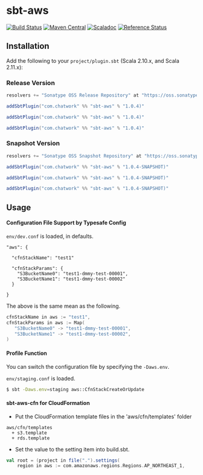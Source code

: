# sbt-aws

[![Build Status](https://travis-ci.org/chatwork/sbt-aws.svg)](https://travis-ci.org/chatwork/sbt-aws)
[![Maven Central](https://maven-badges.herokuapp.com/maven-central/com.chatwork/sbt-aws_2.11/badge.svg)](https://maven-badges.herokuapp.com/maven-central/com.chatwork/sbt-aws_2.11)
[![Scaladoc](http://javadoc-badge.appspot.com/com.chatwork/sbt-aws.svg?label=scaladoc)](http://javadoc-badge.appspot.com/com.chatwork/sbt-aws_2.11)
[![Reference Status](https://www.versioneye.com/java/com.chatwork:sbt-aws_2.11/reference_badge.svg?style=flat)](https://www.versioneye.com/java/com.chatwork:sbt-aws_2.11/references)

## Installation

Add the following to your `project/plugin.sbt` (Scala 2.10.x, and Scala 2.11.x):

### Release Version

```scala
resolvers += "Sonatype OSS Release Repository" at "https://oss.sonatype.org/content/repositories/releases/"

addSbtPlugin("com.chatwork" %% "sbt-aws" % "1.0.4)"

addSbtPlugin("com.chatwork" %% "sbt-aws" % "1.0.4)"

addSbtPlugin("com.chatwork" %% "sbt-aws" % "1.0.4)"
```

### Snapshot Version

```scala
resolvers += "Sonatype OSS Snapshot Repository" at "https://oss.sonatype.org/content/repositories/snapshots/"

addSbtPlugin("com.chatwork" %% "sbt-aws" % "1.0.4-SNAPSHOT)"

addSbtPlugin("com.chatwork" %% "sbt-aws" % "1.0.4-SNAPSHOT)"

addSbtPlugin("com.chatwork" %% "sbt-aws" % "1.0.4-SNAPSHOT)"
```

## Usage

#### Configuration File Support by Typesafe Config

`env/dev.conf` is loaded, in defaults.

```
"aws": {

  "cfnStackName": "test1"

  "cfnStackParams": {
    "S3BucketName0": "test1-dmmy-test-00001",
    "S3BucketName1": "test1-dmmy-test-00002"
  }

}
```

The above is the same mean as the following.

```scala
cfnStackName in aws := "test1",
cfnStackParams in aws := Map(
   "S3BucketName0" -> "test1-dmmy-test-00001",
   "S3BucketName1" -> "test1-dmmy-test-00002",
)
```

#### Profile Function

You can switch the configuration file by specifying the `-Daws.env`.

`env/staging.conf` is loaded.


```sh
$ sbt -Daws.env=staging aws::CfnStackCreateOrUpdate
```


#### sbt-aws-cfn for CloudFormation

- Put the CloudFormation template files in the 'aws/cfn/templates' folder

```
aws/cfn/templates
  + s3.template
  + rds.template
```

- Set the value to the setting item into build.sbt.

```scala
val root = (project in file(".").settings(
    region in aws := com.amazonaws.regions.Regions.AP_NORTHEAST_1,
  
